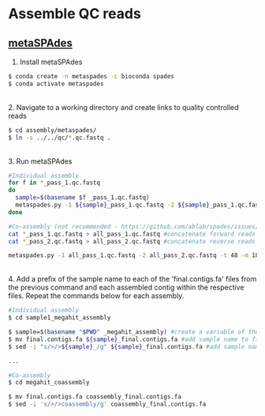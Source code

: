 # Assemble QC reads

## [metaSPAdes](https://www.ncbi.nlm.nih.gov/pmc/articles/PMC5411777/)

1. Install metaSPAdes

```bash
$ conda create -n metaspades -c bioconda spades
$ conda activate metaspades
```

\
2. Navigate to a working directory and create links to quality controlled reads

```bash
$ cd assembly/metaspades/
$ ln -s ../../qc/*.qc.fastq .
```

\
3. Run metaSPAdes

```bash
#Individual assembly
for f in *_pass_1.qc.fastq
do
  sample=$(basename $f _pass_1.qc.fastq)
  metaspades.py -1 ${sample}_pass_1.qc.fastq -2 ${sample}_pass_1.qc.fastq -t 48 -m 180 -o ${sample}.metaspades.assembly >& ${sample}.metaspades.log.txt
done

#Co-assembly (not recommended - https://github.com/ablab/spades/issues/656)
cat *_pass_1.qc.fastq > all_pass_1.qc.fastq #concatenate forward reads into a single file
cat *_pass_2.qc.fastq > all_pass_2.qc.fastq #concatenate reverse reads into a single file

metaspades.py -1 all_pass_1.qc.fastq -2 all_pass_2.qc.fastq -t 48 -m 180 -o metaspades.coassembly >& metaspades.coassembly.log.txt
```

\
4. Add a prefix of the sample name to each of the 'final.contigs.fa' files from the previous command and each assembled contig within the respective files. Repeat the commands below for each assembly. 

```bash
#Individual assembly
$ cd sample1_megahit_assembly

$ sample=$(basename "$PWD" _megahit_assembly) #create a variable of the sample name from the directory name
$ mv final.contigs.fa ${sample}_final.contigs.fa #add sample name to file name
$ sed -i "s/>/>${sample}_/g" ${sample}_final.contigs.fa #add sample name to the beginning of each contig

...

#Co-assembly
$ cd megahit_coassembly

$ mv final.contigs.fa coassembly_final.contigs.fa
$ sed -i 's/>/>coassembly/g' coassembly_final.contigs.fa
```
